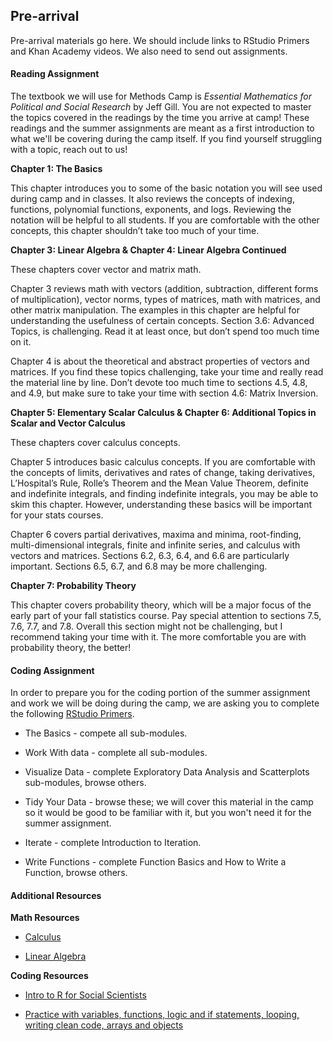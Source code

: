 ## Pre-arrival

Pre-arrival materials go here. We should include links to RStudio Primers and Khan Academy videos. We also need to send out assignments.

#### Reading Assignment

The textbook we will use for Methods Camp is *Essential Mathematics for Political and Social Research* by Jeff Gill. You are not expected to master the topics covered in the readings by the time you arrive at camp! These readings and the summer assignments are meant as a first introduction to what we'll be covering during the camp itself. If you find yourself struggling with a topic, reach out to us!

**Chapter 1: The Basics**

This chapter introduces you to some of the basic notation you will see used during camp and in classes. It also reviews the concepts of indexing, functions, polynomial functions, exponents, and logs. Reviewing the notation will be helpful to all students. If you are comfortable with the other concepts, this chapter shouldn’t take too much of your time.

**Chapter 3: Linear Algebra & Chapter 4: Linear Algebra Continued**

These chapters cover vector and matrix math.

Chapter 3 reviews math with vectors (addition, subtraction, different forms of multiplication), vector norms, types of matrices, math with matrices, and other matrix manipulation. The examples in this chapter are helpful for understanding the usefulness of certain concepts. Section 3.6: Advanced Topics, is challenging. Read it at least once, but don’t spend too much time on it.

Chapter 4 is about the theoretical and abstract properties of vectors and matrices. If you find these topics challenging, take your time and really read the material line by line. Don’t devote too much time to sections 4.5, 4.8, and 4.9, but make sure to take your  time with section 4.6: Matrix Inversion.

**Chapter 5: Elementary Scalar Calculus & Chapter 6: Additional Topics in Scalar and Vector Calculus**

These chapters cover calculus concepts.

Chapter 5 introduces basic calculus concepts. If you are comfortable with the concepts of limits, derivatives and rates of change, taking derivatives, L’Hospital’s Rule, Rolle’s Theorem and the Mean Value Theorem, definite and indefinite integrals, and finding indefinite integrals, you may be able to skim this chapter. However, understanding these basics will be important for your stats courses.

Chapter 6 covers partial derivatives, maxima and minima, root-finding, multi-dimensional integrals, finite and infinite series, and calculus with vectors and matrices. Sections 6.2, 6.3, 6.4, and 6.6 are particularly important. Sections 6.5, 6.7, and 6.8 may be more challenging.

**Chapter 7: Probability Theory**

This chapter covers probability theory, which will be a major focus of the early part of your fall statistics course. Pay special attention to sections 7.5, 7.6, 7.7, and 7.8. Overall this section might not be challenging, but I recommend taking your time with it. The more comfortable you are with probability theory, the better!

#### Coding Assignment

In order to prepare you for the coding portion of the summer assignment and work we will be doing during the camp, we are asking you to complete the following [RStudio Primers](https://rstudio.cloud/learn/primers).

- The Basics - compete all sub-modules.

- Work With data - complete all sub-modules.

- Visualize Data - complete Exploratory Data Analysis and Scatterplots sub-modules, browse others.

- Tidy Your Data - browse these; we will cover this material in the camp so it would be good to be familiar with it, but you won't need it for the summer assignment.

- Iterate - complete Introduction to Iteration.

- Write Functions - complete Function Basics and How to Write a Function, browse others.  


#### Additional Resources

**Math Resources**

- [Calculus](https://www.khanacademy.org/math/calculus-home)

- [Linear Algebra](https://www.khanacademy.org/math/linear-algebra)

**Coding Resources**

- [Intro to R for Social Scientists](https://clanfear.github.io/CSSS508/)

- [Practice with variables, functions, logic and if statements, looping, writing clean code, arrays and objects](https://www.khanacademy.org/computing/computer-programming)
